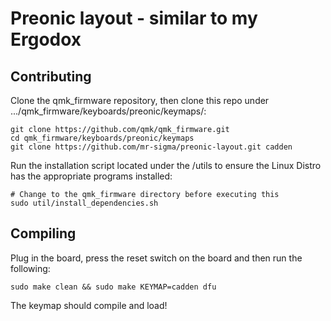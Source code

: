 # Preonic layout - similar to my Ergodox

## Contributing

Clone the qmk_firmware repository, then clone this repo under .../qmk_firmware/keyboards/preonic/keymaps/:

```
git clone https://github.com/qmk/qmk_firmware.git
cd qmk_firmware/keyboards/preonic/keymaps
git clone https://github.com/mr-sigma/preonic-layout.git cadden
```

Run the installation script located under the /utils to ensure the Linux Distro has the appropriate programs installed:

```
# Change to the qmk_firmware directory before executing this
sudo util/install_dependencies.sh
```

## Compiling

Plug in the board, press the reset switch on the board and then run the following:

```
sudo make clean && sudo make KEYMAP=cadden dfu
```

The keymap should compile and load!
